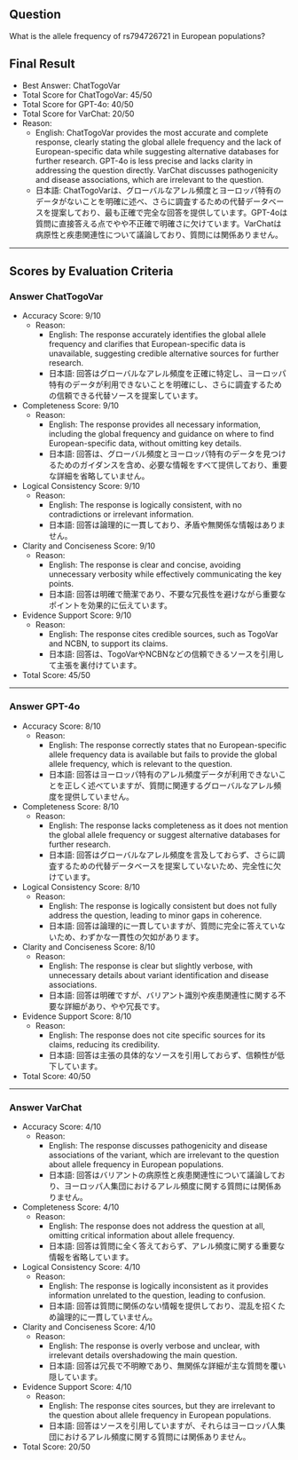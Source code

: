 ## Question

What is the allele frequency of rs794726721 in European populations?

## Final Result

- Best Answer: ChatTogoVar
- Total Score for ChatTogoVar: 45/50
- Total Score for GPT-4o: 40/50
- Total Score for VarChat: 20/50
- Reason:
  - English: ChatTogoVar provides the most accurate and complete response, clearly stating the global allele frequency and the lack of European-specific data while suggesting alternative databases for further research. GPT-4o is less precise and lacks clarity in addressing the question directly. VarChat discusses pathogenicity and disease associations, which are irrelevant to the question.
  - 日本語: ChatTogoVarは、グローバルなアレル頻度とヨーロッパ特有のデータがないことを明確に述べ、さらに調査するための代替データベースを提案しており、最も正確で完全な回答を提供しています。GPT-4oは質問に直接答える点でやや不正確で明確さに欠けています。VarChatは病原性と疾患関連性について議論しており、質問には関係ありません。

---

## Scores by Evaluation Criteria

### Answer ChatTogoVar
- Accuracy Score: 9/10
  - Reason: 
    - English: The response accurately identifies the global allele frequency and clarifies that European-specific data is unavailable, suggesting credible alternative sources for further research.
    - 日本語: 回答はグローバルなアレル頻度を正確に特定し、ヨーロッパ特有のデータが利用できないことを明確にし、さらに調査するための信頼できる代替ソースを提案しています。
- Completeness Score: 9/10
  - Reason: 
    - English: The response provides all necessary information, including the global frequency and guidance on where to find European-specific data, without omitting key details.
    - 日本語: 回答は、グローバル頻度とヨーロッパ特有のデータを見つけるためのガイダンスを含め、必要な情報をすべて提供しており、重要な詳細を省略していません。
- Logical Consistency Score: 9/10
  - Reason: 
    - English: The response is logically consistent, with no contradictions or irrelevant information.
    - 日本語: 回答は論理的に一貫しており、矛盾や無関係な情報はありません。
- Clarity and Conciseness Score: 9/10
  - Reason: 
    - English: The response is clear and concise, avoiding unnecessary verbosity while effectively communicating the key points.
    - 日本語: 回答は明確で簡潔であり、不要な冗長性を避けながら重要なポイントを効果的に伝えています。
- Evidence Support Score: 9/10
  - Reason: 
    - English: The response cites credible sources, such as TogoVar and NCBN, to support its claims.
    - 日本語: 回答は、TogoVarやNCBNなどの信頼できるソースを引用して主張を裏付けています。
- Total Score: 45/50

---

### Answer GPT-4o
- Accuracy Score: 8/10
  - Reason: 
    - English: The response correctly states that no European-specific allele frequency data is available but fails to provide the global allele frequency, which is relevant to the question.
    - 日本語: 回答はヨーロッパ特有のアレル頻度データが利用できないことを正しく述べていますが、質問に関連するグローバルなアレル頻度を提供していません。
- Completeness Score: 8/10
  - Reason: 
    - English: The response lacks completeness as it does not mention the global allele frequency or suggest alternative databases for further research.
    - 日本語: 回答はグローバルなアレル頻度を言及しておらず、さらに調査するための代替データベースを提案していないため、完全性に欠けています。
- Logical Consistency Score: 8/10
  - Reason: 
    - English: The response is logically consistent but does not fully address the question, leading to minor gaps in coherence.
    - 日本語: 回答は論理的に一貫していますが、質問に完全に答えていないため、わずかな一貫性の欠如があります。
- Clarity and Conciseness Score: 8/10
  - Reason: 
    - English: The response is clear but slightly verbose, with unnecessary details about variant identification and disease associations.
    - 日本語: 回答は明確ですが、バリアント識別や疾患関連性に関する不要な詳細があり、やや冗長です。
- Evidence Support Score: 8/10
  - Reason: 
    - English: The response does not cite specific sources for its claims, reducing its credibility.
    - 日本語: 回答は主張の具体的なソースを引用しておらず、信頼性が低下しています。
- Total Score: 40/50

---

### Answer VarChat
- Accuracy Score: 4/10
  - Reason: 
    - English: The response discusses pathogenicity and disease associations of the variant, which are irrelevant to the question about allele frequency in European populations.
    - 日本語: 回答はバリアントの病原性と疾患関連性について議論しており、ヨーロッパ人集団におけるアレル頻度に関する質問には関係ありません。
- Completeness Score: 4/10
  - Reason: 
    - English: The response does not address the question at all, omitting critical information about allele frequency.
    - 日本語: 回答は質問に全く答えておらず、アレル頻度に関する重要な情報を省略しています。
- Logical Consistency Score: 4/10
  - Reason: 
    - English: The response is logically inconsistent as it provides information unrelated to the question, leading to confusion.
    - 日本語: 回答は質問に関係のない情報を提供しており、混乱を招くため論理的に一貫していません。
- Clarity and Conciseness Score: 4/10
  - Reason: 
    - English: The response is overly verbose and unclear, with irrelevant details overshadowing the main question.
    - 日本語: 回答は冗長で不明瞭であり、無関係な詳細が主な質問を覆い隠しています。
- Evidence Support Score: 4/10
  - Reason: 
    - English: The response cites sources, but they are irrelevant to the question about allele frequency in European populations.
    - 日本語: 回答はソースを引用していますが、それらはヨーロッパ人集団におけるアレル頻度に関する質問には関係ありません。
- Total Score: 20/50